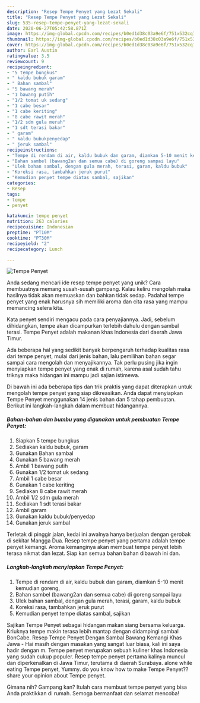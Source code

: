 ```yaml
---
description: "Resep Tempe Penyet yang Lezat Sekali"
title: "Resep Tempe Penyet yang Lezat Sekali"
slug: 535-resep-tempe-penyet-yang-lezat-sekali
date: 2020-06-27T05:42:58.871Z
image: https://img-global.cpcdn.com/recipes/b0ed1d38c03a9e6f/751x532cq70/tempe-penyet-foto-resep-utama.jpg
thumbnail: https://img-global.cpcdn.com/recipes/b0ed1d38c03a9e6f/751x532cq70/tempe-penyet-foto-resep-utama.jpg
cover: https://img-global.cpcdn.com/recipes/b0ed1d38c03a9e6f/751x532cq70/tempe-penyet-foto-resep-utama.jpg
author: Earl Austin
ratingvalue: 3.5
reviewcount: 9
recipeingredient:
- "5 tempe bungkus"
- " kaldu bubuk garam"
- " Bahan sambal"
- "5 bawang merah"
- "1 bawang putih"
- "1/2 tomat uk sedang"
- "1 cabe besar"
- "1 cabe keriting"
- "8 cabe rawit merah"
- "1/2 sdm gula merah"
- "1 sdt terasi bakar"
- " garam"
- " kaldu bubukpenyedap"
- " jeruk sambal"
recipeinstructions:
- "Tempe di rendam di air, kaldu bubuk dan garam, diamkan 5-10 menit kemudian goreng,"
- "Bahan sambel (bawang2an dan semua cabe) di goreng sampai layu"
- "Ulek bahan sambal, dengan gula merah, terasi, garam, kaldu bubuk"
- "Koreksi rasa, tambahkan jeruk purut"
- "Kemudian penyet tempe diatas sambal, sajikan"
categories:
- Resep
tags:
- tempe
- penyet

katakunci: tempe penyet 
nutrition: 263 calories
recipecuisine: Indonesian
preptime: "PT10M"
cooktime: "PT30M"
recipeyield: "2"
recipecategory: Lunch

---
```



![Tempe Penyet](https://img-global.cpcdn.com/recipes/b0ed1d38c03a9e6f/751x532cq70/tempe-penyet-foto-resep-utama.jpg)

Anda sedang mencari ide resep tempe penyet yang unik? Cara membuatnya memang susah-susah gampang. Kalau keliru mengolah maka hasilnya tidak akan memuaskan dan bahkan tidak sedap. Padahal tempe penyet yang enak harusnya sih memiliki aroma dan cita rasa yang mampu memancing selera kita.

Kata penyet sendiri mengacu pada cara penyajiannya. Jadi, sebelum dihidangkan, tempe akan dicampurkan terlebih dahulu dengan sambal terasi. Tempe Penyet adalah makanan khas Indonesia dari daerah Jawa Timur.

Ada beberapa hal yang sedikit banyak berpengaruh terhadap kualitas rasa dari tempe penyet, mulai dari jenis bahan, lalu pemilihan bahan segar sampai cara mengolah dan menyajikannya. Tak perlu pusing jika ingin menyiapkan tempe penyet yang enak di rumah, karena asal sudah tahu triknya maka hidangan ini mampu jadi sajian istimewa.


Di bawah ini ada beberapa tips dan trik praktis yang dapat diterapkan untuk mengolah tempe penyet yang siap dikreasikan. Anda dapat menyiapkan Tempe Penyet menggunakan 14 jenis bahan dan 5 tahap pembuatan. Berikut ini langkah-langkah dalam membuat hidangannya.

<!--inarticleads1-->

##### Bahan-bahan dan bumbu yang digunakan untuk pembuatan Tempe Penyet:

1. Siapkan 5 tempe bungkus
1. Sediakan  kaldu bubuk, garam
1. Gunakan  Bahan sambal
1. Gunakan 5 bawang merah
1. Ambil 1 bawang putih
1. Gunakan 1/2 tomat uk sedang
1. Ambil 1 cabe besar
1. Gunakan 1 cabe keriting
1. Sediakan 8 cabe rawit merah
1. Ambil 1/2 sdm gula merah
1. Sediakan 1 sdt terasi bakar
1. Ambil  garam
1. Gunakan  kaldu bubuk/penyedap
1. Gunakan  jeruk sambal


Terletak di pinggir jalan, kedai ini awalnya hanya berjualan dengan gerobak di sekitar Mangga Dua. Resep tempe penyet yang pertama adalah tempe penyet kemangi. Aroma kemanginya akan membuat tempe penyet lebih terasa nikmat dan lezat. Siap kan semua bahan bahan dibawah ini dan. 

<!--inarticleads2-->

##### Langkah-langkah menyiapkan Tempe Penyet:

1. Tempe di rendam di air, kaldu bubuk dan garam, diamkan 5-10 menit kemudian goreng,
1. Bahan sambel (bawang2an dan semua cabe) di goreng sampai layu
1. Ulek bahan sambal, dengan gula merah, terasi, garam, kaldu bubuk
1. Koreksi rasa, tambahkan jeruk purut
1. Kemudian penyet tempe diatas sambal, sajikan


Sajikan Tempe Penyet sebagai hidangan makan siang bersama keluarga. Kriuknya tempe makin terasa lebih mantap dengan didampingi sambal BonCabe. Resep Tempe Penyet Dengan Sambal Bawang Kemangi Khas Jawa - Hai masih dengan masakan yang sangat luar biasa, kali ini saya hadir dengan m. Tempe penyet merupakan sebuah kuliner khas Indonesia yang sudah cukup populer. Resep tempe penyet pertama kalinya muncul dan diperkenalkan di Jawa Timur, terutama di daerah Surabaya. alone while eating Tempe penyet, Yummy. do you know how to make Tempe Penyet??share your opinion about Tempe penyet. 

Gimana nih? Gampang kan? Itulah cara membuat tempe penyet yang bisa Anda praktikkan di rumah. Semoga bermanfaat dan selamat mencoba!
